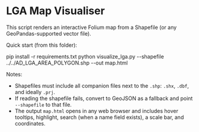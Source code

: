 # LGA Map Visualiser

This script renders an interactive Folium map from a Shapefile (or any GeoPandas-supported vector file).

Quick start (from this folder):

pip install -r requirements.txt
python visualize_lga.py --shapefile ../../AD_LGA_AREA_POLYGON.shp --out map.html

Notes:
- Shapefiles must include all companion files next to the `.shp`: `.shx`, `.dbf`, and ideally `.prj`.
- If reading the shapefile fails, convert to GeoJSON as a fallback and point `--shapefile` to that file.
- The output `map.html` opens in any web browser and includes hover tooltips, highlight, search (when a name field exists), a scale bar, and coordinates.
